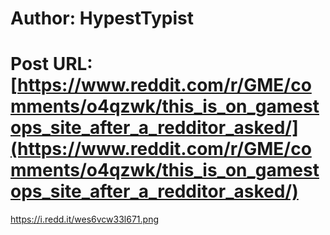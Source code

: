 # Author: HypestTypist
# Post URL: [https://www.reddit.com/r/GME/comments/o4qzwk/this_is_on_gamestops_site_after_a_redditor_asked/](https://www.reddit.com/r/GME/comments/o4qzwk/this_is_on_gamestops_site_after_a_redditor_asked/)


https://i.redd.it/wes6vcw33l671.png